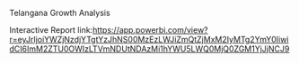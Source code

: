 


Telangana Growth Analysis



Interactive Report link:https://app.powerbi.com/view?r=eyJrIjoiYWZjNzdjYTgtYzJhNS00MzEzLWJiZmQtZjMxM2IyMTg2YmY0IiwidCI6ImM2ZTU0OWIzLTVmNDUtNDAzMi1hYWU5LWQ0MjQ0ZGM1YjJjNCJ9

